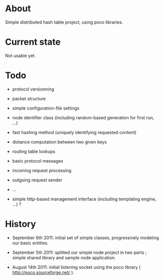 About
=====

Simple distributed hash table project, using poco libraries.


Current state
=============

Not usable yet.


Todo
====

* protocol versionning

* packet structure

* simple configuration-file settings

* node identifier class (including random-based generation for first run, ...)

* fast hashing method (uniquely identifying requested content)

* distance computation between two given keys

* routing table lookups

* basic protocol messages

* incoming request processing

* outgoing request sender

* ...

* simple http-based management interface (including templating engine, ...) ?



History
=======

* September 6th 2011: initial set of simple classes, progressively modeling our basic entities.

* September 5th 2011: splitted our simple node project in two parts ; simple shared library and sample node application.

* August 14th 2011: initial listening socket using the poco library ( http://poco.sourceforge.net/ ).

